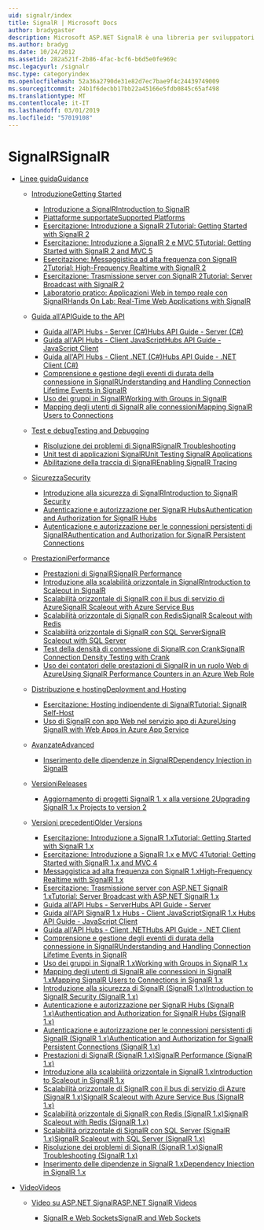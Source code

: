 ```yaml
---
uid: signalr/index
title: SignalR | Microsoft Docs
author: bradygaster
description: Microsoft ASP.NET SignalR è una libreria per sviluppatori ASP.NET che semplifica il processo di aggiunta di funzionalità web in tempo reale alle applicazioni.
ms.author: bradyg
ms.date: 10/24/2012
ms.assetid: 282a521f-2b86-4fac-bcf6-b6d5e0fe969c
msc.legacyurl: /signalr
msc.type: categoryindex
ms.openlocfilehash: 52a36a2790de31e82d7ec7bae9f4c24439749009
ms.sourcegitcommit: 24b1f6decbb17bb22a45166e5fdb0845c65af498
ms.translationtype: MT
ms.contentlocale: it-IT
ms.lasthandoff: 03/01/2019
ms.locfileid: "57019108"
---
```

<a name="signalr"></a><span data-ttu-id="e13f6-103">SignalR</span><span class="sxs-lookup"><span data-stu-id="e13f6-103">SignalR</span></span>
====================
- [<span data-ttu-id="e13f6-104">Linee guida</span><span class="sxs-lookup"><span data-stu-id="e13f6-104">Guidance</span></span>](overview/index.md)

    - [<span data-ttu-id="e13f6-105">Introduzione</span><span class="sxs-lookup"><span data-stu-id="e13f6-105">Getting Started</span></span>](overview/getting-started/index.md)

        - [<span data-ttu-id="e13f6-106">Introduzione a SignalR</span><span class="sxs-lookup"><span data-stu-id="e13f6-106">Introduction to SignalR</span></span>](overview/getting-started/introduction-to-signalr.md)
        - [<span data-ttu-id="e13f6-107">Piattaforme supportate</span><span class="sxs-lookup"><span data-stu-id="e13f6-107">Supported Platforms</span></span>](overview/getting-started/supported-platforms.md)
        - [<span data-ttu-id="e13f6-108">Esercitazione: Introduzione a SignalR 2</span><span class="sxs-lookup"><span data-stu-id="e13f6-108">Tutorial: Getting Started with SignalR 2</span></span>](overview/getting-started/tutorial-getting-started-with-signalr.md)
        - [<span data-ttu-id="e13f6-109">Esercitazione: Introduzione a SignalR 2 e MVC 5</span><span class="sxs-lookup"><span data-stu-id="e13f6-109">Tutorial: Getting Started with SignalR 2 and MVC 5</span></span>](overview/getting-started/tutorial-getting-started-with-signalr-and-mvc.md)
        - [<span data-ttu-id="e13f6-110">Esercitazione: Messaggistica ad alta frequenza con SignalR 2</span><span class="sxs-lookup"><span data-stu-id="e13f6-110">Tutorial: High-Frequency Realtime with SignalR 2</span></span>](overview/getting-started/tutorial-high-frequency-realtime-with-signalr.md)
        - [<span data-ttu-id="e13f6-111">Esercitazione: Trasmissione server con SignalR 2</span><span class="sxs-lookup"><span data-stu-id="e13f6-111">Tutorial: Server Broadcast with SignalR 2</span></span>](overview/getting-started/tutorial-server-broadcast-with-signalr.md)
        - [<span data-ttu-id="e13f6-112">Laboratorio pratico: Applicazioni Web in tempo reale con SignalR</span><span class="sxs-lookup"><span data-stu-id="e13f6-112">Hands On Lab: Real-Time Web Applications with SignalR</span></span>](overview/getting-started/real-time-web-applications-with-signalr.md)
    - [<span data-ttu-id="e13f6-113">Guida all'API</span><span class="sxs-lookup"><span data-stu-id="e13f6-113">Guide to the API</span></span>](overview/guide-to-the-api/index.md)

        - [<span data-ttu-id="e13f6-114">Guida all'API Hubs - Server (C#)</span><span class="sxs-lookup"><span data-stu-id="e13f6-114">Hubs API Guide - Server (C#)</span></span>](overview/guide-to-the-api/hubs-api-guide-server.md)
        - [<span data-ttu-id="e13f6-115">Guida all'API Hubs - Client JavaScript</span><span class="sxs-lookup"><span data-stu-id="e13f6-115">Hubs API Guide - JavaScript Client</span></span>](overview/guide-to-the-api/hubs-api-guide-javascript-client.md)
        - [<span data-ttu-id="e13f6-116">Guida all'API Hubs - Client .NET (C#)</span><span class="sxs-lookup"><span data-stu-id="e13f6-116">Hubs API Guide - .NET Client (C#)</span></span>](overview/guide-to-the-api/hubs-api-guide-net-client.md)
        - [<span data-ttu-id="e13f6-117">Comprensione e gestione degli eventi di durata della connessione in SignalR</span><span class="sxs-lookup"><span data-stu-id="e13f6-117">Understanding and Handling Connection Lifetime Events in SignalR</span></span>](overview/guide-to-the-api/handling-connection-lifetime-events.md)
        - [<span data-ttu-id="e13f6-118">Uso dei gruppi in SignalR</span><span class="sxs-lookup"><span data-stu-id="e13f6-118">Working with Groups in SignalR</span></span>](overview/guide-to-the-api/working-with-groups.md)
        - [<span data-ttu-id="e13f6-119">Mapping degli utenti di SignalR alle connessioni</span><span class="sxs-lookup"><span data-stu-id="e13f6-119">Mapping SignalR Users to Connections</span></span>](overview/guide-to-the-api/mapping-users-to-connections.md)
    - [<span data-ttu-id="e13f6-120">Test e debug</span><span class="sxs-lookup"><span data-stu-id="e13f6-120">Testing and Debugging</span></span>](overview/testing-and-debugging/index.md)

        - [<span data-ttu-id="e13f6-121">Risoluzione dei problemi di SignalR</span><span class="sxs-lookup"><span data-stu-id="e13f6-121">SignalR Troubleshooting</span></span>](overview/testing-and-debugging/troubleshooting.md)
        - [<span data-ttu-id="e13f6-122">Unit test di applicazioni SignalR</span><span class="sxs-lookup"><span data-stu-id="e13f6-122">Unit Testing SignalR Applications</span></span>](overview/testing-and-debugging/unit-testing-signalr-applications.md)
        - [<span data-ttu-id="e13f6-123">Abilitazione della traccia di SignalR</span><span class="sxs-lookup"><span data-stu-id="e13f6-123">Enabling SignalR Tracing</span></span>](overview/testing-and-debugging/enabling-signalr-tracing.md)
    - [<span data-ttu-id="e13f6-124">Sicurezza</span><span class="sxs-lookup"><span data-stu-id="e13f6-124">Security</span></span>](overview/security/index.md)

        - [<span data-ttu-id="e13f6-125">Introduzione alla sicurezza di SignalR</span><span class="sxs-lookup"><span data-stu-id="e13f6-125">Introduction to SignalR Security</span></span>](overview/security/introduction-to-security.md)
        - [<span data-ttu-id="e13f6-126">Autenticazione e autorizzazione per SignalR Hubs</span><span class="sxs-lookup"><span data-stu-id="e13f6-126">Authentication and Authorization for SignalR Hubs</span></span>](overview/security/hub-authorization.md)
        - [<span data-ttu-id="e13f6-127">Autenticazione e autorizzazione per le connessioni persistenti di SignalR</span><span class="sxs-lookup"><span data-stu-id="e13f6-127">Authentication and Authorization for SignalR Persistent Connections</span></span>](overview/security/persistent-connection-authorization.md)
    - [<span data-ttu-id="e13f6-128">Prestazioni</span><span class="sxs-lookup"><span data-stu-id="e13f6-128">Performance</span></span>](overview/performance/index.md)

        - [<span data-ttu-id="e13f6-129">Prestazioni di SignalR</span><span class="sxs-lookup"><span data-stu-id="e13f6-129">SignalR Performance</span></span>](overview/performance/signalr-performance.md)
        - [<span data-ttu-id="e13f6-130">Introduzione alla scalabilità orizzontale in SignalR</span><span class="sxs-lookup"><span data-stu-id="e13f6-130">Introduction to Scaleout in SignalR</span></span>](overview/performance/scaleout-in-signalr.md)
        - [<span data-ttu-id="e13f6-131">Scalabilità orizzontale di SignalR con il bus di servizio di Azure</span><span class="sxs-lookup"><span data-stu-id="e13f6-131">SignalR Scaleout with Azure Service Bus</span></span>](overview/performance/scaleout-with-windows-azure-service-bus.md)
        - [<span data-ttu-id="e13f6-132">Scalabilità orizzontale di SignalR con Redis</span><span class="sxs-lookup"><span data-stu-id="e13f6-132">SignalR Scaleout with Redis</span></span>](overview/performance/scaleout-with-redis.md)
        - [<span data-ttu-id="e13f6-133">Scalabilità orizzontale di SignalR con SQL Server</span><span class="sxs-lookup"><span data-stu-id="e13f6-133">SignalR Scaleout with SQL Server</span></span>](overview/performance/scaleout-with-sql-server.md)
        - [<span data-ttu-id="e13f6-134">Test della densità di connessione di SignalR con Crank</span><span class="sxs-lookup"><span data-stu-id="e13f6-134">SignalR Connection Density Testing with Crank</span></span>](overview/performance/signalr-connection-density-testing-with-crank.md)
        - [<span data-ttu-id="e13f6-135">Uso dei contatori delle prestazioni di SignalR in un ruolo Web di Azure</span><span class="sxs-lookup"><span data-stu-id="e13f6-135">Using SignalR Performance Counters in an Azure Web Role</span></span>](overview/performance/using-signalr-performance-counters-in-an-azure-web-role.md)
    - [<span data-ttu-id="e13f6-136">Distribuzione e hosting</span><span class="sxs-lookup"><span data-stu-id="e13f6-136">Deployment and Hosting</span></span>](overview/deployment/index.md)

        - [<span data-ttu-id="e13f6-137">Esercitazione: Hosting indipendente di SignalR</span><span class="sxs-lookup"><span data-stu-id="e13f6-137">Tutorial: SignalR Self-Host</span></span>](overview/deployment/tutorial-signalr-self-host.md)
        - [<span data-ttu-id="e13f6-138">Uso di SignalR con app Web nel servizio app di Azure</span><span class="sxs-lookup"><span data-stu-id="e13f6-138">Using SignalR with Web Apps in Azure App Service</span></span>](overview/deployment/using-signalr-with-azure-web-sites.md)
    - [<span data-ttu-id="e13f6-139">Avanzate</span><span class="sxs-lookup"><span data-stu-id="e13f6-139">Advanced</span></span>](overview/advanced/index.md)

        - [<span data-ttu-id="e13f6-140">Inserimento delle dipendenze in SignalR</span><span class="sxs-lookup"><span data-stu-id="e13f6-140">Dependency Injection in SignalR</span></span>](overview/advanced/dependency-injection.md)
    - [<span data-ttu-id="e13f6-141">Versioni</span><span class="sxs-lookup"><span data-stu-id="e13f6-141">Releases</span></span>](overview/releases/index.md)

        - [<span data-ttu-id="e13f6-142">Aggiornamento di progetti SignalR 1. x alla versione 2</span><span class="sxs-lookup"><span data-stu-id="e13f6-142">Upgrading SignalR 1.x Projects to version 2</span></span>](overview/releases/upgrading-signalr-1x-projects-to-20.md)
    - [<span data-ttu-id="e13f6-143">Versioni precedenti</span><span class="sxs-lookup"><span data-stu-id="e13f6-143">Older Versions</span></span>](overview/older-versions/index.md)

        - [<span data-ttu-id="e13f6-144">Esercitazione: Introduzione a SignalR 1.x</span><span class="sxs-lookup"><span data-stu-id="e13f6-144">Tutorial: Getting Started with SignalR 1.x</span></span>](overview/older-versions/tutorial-getting-started-with-signalr.md)
        - [<span data-ttu-id="e13f6-145">Esercitazione: Introduzione a SignalR 1.x e MVC 4</span><span class="sxs-lookup"><span data-stu-id="e13f6-145">Tutorial: Getting Started with SignalR 1.x and MVC 4</span></span>](overview/older-versions/tutorial-getting-started-with-signalr-and-mvc-4.md)
        - [<span data-ttu-id="e13f6-146">Messaggistica ad alta frequenza con SignalR 1.x</span><span class="sxs-lookup"><span data-stu-id="e13f6-146">High-Frequency Realtime with SignalR 1.x</span></span>](overview/older-versions/tutorial-high-frequency-realtime-with-signalr.md)
        - [<span data-ttu-id="e13f6-147">Esercitazione: Trasmissione server con ASP.NET SignalR 1.x</span><span class="sxs-lookup"><span data-stu-id="e13f6-147">Tutorial: Server Broadcast with ASP.NET SignalR 1.x</span></span>](overview/older-versions/tutorial-server-broadcast-with-aspnet-signalr.md)
        - [<span data-ttu-id="e13f6-148">Guida all'API Hubs - Server</span><span class="sxs-lookup"><span data-stu-id="e13f6-148">Hubs API Guide - Server</span></span>](overview/older-versions/signalr-1x-hubs-api-guide-server.md)
        - [<span data-ttu-id="e13f6-149">Guida all'API SignalR 1.x Hubs - Client JavaScript</span><span class="sxs-lookup"><span data-stu-id="e13f6-149">SignalR 1.x Hubs API Guide - JavaScript Client</span></span>](overview/older-versions/signalr-1x-hubs-api-guide-javascript-client.md)
        - [<span data-ttu-id="e13f6-150">Guida all'API Hubs - Client .NET</span><span class="sxs-lookup"><span data-stu-id="e13f6-150">Hubs API Guide - .NET Client</span></span>](overview/older-versions/signalr-1x-hubs-api-guide-net-client.md)
        - [<span data-ttu-id="e13f6-151">Comprensione e gestione degli eventi di durata della connessione in SignalR</span><span class="sxs-lookup"><span data-stu-id="e13f6-151">Understanding and Handling Connection Lifetime Events in SignalR</span></span>](overview/older-versions/handling-connection-lifetime-events.md)
        - [<span data-ttu-id="e13f6-152">Uso dei gruppi in SignalR 1.x</span><span class="sxs-lookup"><span data-stu-id="e13f6-152">Working with Groups in SignalR 1.x</span></span>](overview/older-versions/working-with-groups.md)
        - [<span data-ttu-id="e13f6-153">Mapping degli utenti di SignalR alle connessioni in SignalR 1.x</span><span class="sxs-lookup"><span data-stu-id="e13f6-153">Mapping SignalR Users to Connections in SignalR 1.x</span></span>](overview/older-versions/mapping-users-to-connections.md)
        - [<span data-ttu-id="e13f6-154">Introduzione alla sicurezza di SignalR (SignalR 1.x)</span><span class="sxs-lookup"><span data-stu-id="e13f6-154">Introduction to SignalR Security (SignalR 1.x)</span></span>](overview/older-versions/introduction-to-security.md)
        - [<span data-ttu-id="e13f6-155">Autenticazione e autorizzazione per SignalR Hubs (SignalR 1.x)</span><span class="sxs-lookup"><span data-stu-id="e13f6-155">Authentication and Authorization for SignalR Hubs (SignalR 1.x)</span></span>](overview/older-versions/hub-authorization.md)
        - [<span data-ttu-id="e13f6-156">Autenticazione e autorizzazione per le connessioni persistenti di SignalR (SignalR 1.x)</span><span class="sxs-lookup"><span data-stu-id="e13f6-156">Authentication and Authorization for SignalR Persistent Connections (SignalR 1.x)</span></span>](overview/older-versions/persistent-connection-authorization.md)
        - [<span data-ttu-id="e13f6-157">Prestazioni di SignalR (SignalR 1.x)</span><span class="sxs-lookup"><span data-stu-id="e13f6-157">SignalR Performance (SignalR 1.x)</span></span>](overview/older-versions/signalr-performance.md)
        - [<span data-ttu-id="e13f6-158">Introduzione alla scalabilità orizzontale in SignalR 1.x</span><span class="sxs-lookup"><span data-stu-id="e13f6-158">Introduction to Scaleout in SignalR 1.x</span></span>](overview/older-versions/scaleout-in-signalr.md)
        - [<span data-ttu-id="e13f6-159">Scalabilità orizzontale di SignalR con il bus di servizio di Azure (SignalR 1.x)</span><span class="sxs-lookup"><span data-stu-id="e13f6-159">SignalR Scaleout with Azure Service Bus (SignalR 1.x)</span></span>](overview/older-versions/scaleout-with-windows-azure-service-bus.md)
        - [<span data-ttu-id="e13f6-160">Scalabilità orizzontale di SignalR con Redis (SignalR 1.x)</span><span class="sxs-lookup"><span data-stu-id="e13f6-160">SignalR Scaleout with Redis (SignalR 1.x)</span></span>](overview/older-versions/scaleout-with-redis.md)
        - [<span data-ttu-id="e13f6-161">Scalabilità orizzontale di SignalR con SQL Server (SignalR 1.x)</span><span class="sxs-lookup"><span data-stu-id="e13f6-161">SignalR Scaleout with SQL Server (SignalR 1.x)</span></span>](overview/older-versions/scaleout-with-sql-server.md)
        - [<span data-ttu-id="e13f6-162">Risoluzione dei problemi di SignalR (SignalR 1.x)</span><span class="sxs-lookup"><span data-stu-id="e13f6-162">SignalR Troubleshooting (SignalR 1.x)</span></span>](overview/older-versions/troubleshooting.md)
        - [<span data-ttu-id="e13f6-163">Inserimento delle dipendenze in SignalR 1.x</span><span class="sxs-lookup"><span data-stu-id="e13f6-163">Dependency Injection in SignalR 1.x</span></span>](overview/older-versions/dependency-injection.md)
- [<span data-ttu-id="e13f6-164">Video</span><span class="sxs-lookup"><span data-stu-id="e13f6-164">Videos</span></span>](videos/index.md)

    - [<span data-ttu-id="e13f6-165">Video su ASP.NET SignalR</span><span class="sxs-lookup"><span data-stu-id="e13f6-165">ASP.NET SignalR Videos</span></span>](videos/getting-started/index.md)

        - [<span data-ttu-id="e13f6-166">SignalR e Web Sockets</span><span class="sxs-lookup"><span data-stu-id="e13f6-166">SignalR and Web Sockets</span></span>](videos/getting-started/signalr-and-web-sockets.md)
